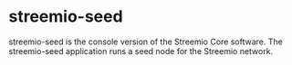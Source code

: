 # streemio-seed

streemio-seed is the console version of the Streemio Core software. The streemio-seed application runs a seed node for the Streemio network.
